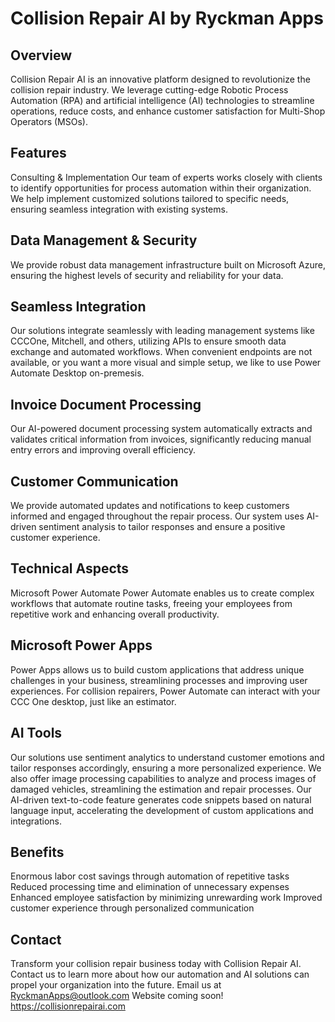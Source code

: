 # Collision Repair AI by Ryckman Apps

## Overview
Collision Repair AI is an innovative platform designed to revolutionize the collision repair industry. We leverage cutting-edge Robotic Process Automation (RPA) and artificial intelligence (AI) technologies to streamline operations, reduce costs, and enhance customer satisfaction for Multi-Shop Operators (MSOs).

## Features
Consulting & Implementation
Our team of experts works closely with clients to identify opportunities for process automation within their organization. We help implement customized solutions tailored to specific needs, ensuring seamless integration with existing systems.

## Data Management & Security
We provide robust data management infrastructure built on Microsoft Azure, ensuring the highest levels of security and reliability for your data.

## Seamless Integration
Our solutions integrate seamlessly with leading management systems like CCCOne, Mitchell, and others, utilizing APIs to ensure smooth data exchange and automated workflows. When convenient endpoints are not available, or you want a more visual and simple setup, we like to use Power Automate Desktop on-premesis.

## Invoice Document Processing
Our AI-powered document processing system automatically extracts and validates critical information from invoices, significantly reducing manual entry errors and improving overall efficiency.

## Customer Communication
We provide automated updates and notifications to keep customers informed and engaged throughout the repair process. Our system uses AI-driven sentiment analysis to tailor responses and ensure a positive customer experience.

## Technical Aspects
Microsoft Power Automate
Power Automate enables us to create complex workflows that automate routine tasks, freeing your employees from repetitive work and enhancing overall productivity.

## Microsoft Power Apps
Power Apps allows us to build custom applications that address unique challenges in your business, streamlining processes and improving user experiences. For collision repairers, Power Automate can interact with your CCC One desktop, just like an estimator. 

## AI Tools
Our solutions use sentiment analytics to understand customer emotions and tailor responses accordingly, ensuring a more personalized experience. We also offer image processing capabilities to analyze and process images of damaged vehicles, streamlining the estimation and repair processes. Our AI-driven text-to-code feature generates code snippets based on natural language input, accelerating the development of custom applications and integrations.

## Benefits
Enormous labor cost savings through automation of repetitive tasks
Reduced processing time and elimination of unnecessary expenses
Enhanced employee satisfaction by minimizing unrewarding work
Improved customer experience through personalized communication

## Contact
Transform your collision repair business today with Collision Repair AI. Contact us to learn more about how our automation and AI solutions can propel your organization into the future.
Email us at RyckmanApps@outlook.com
Website coming soon! https://collisionrepairai.com
